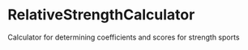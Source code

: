 # RelativeStrengthCalculator
Calculator for determining coefficients and scores for strength sports
